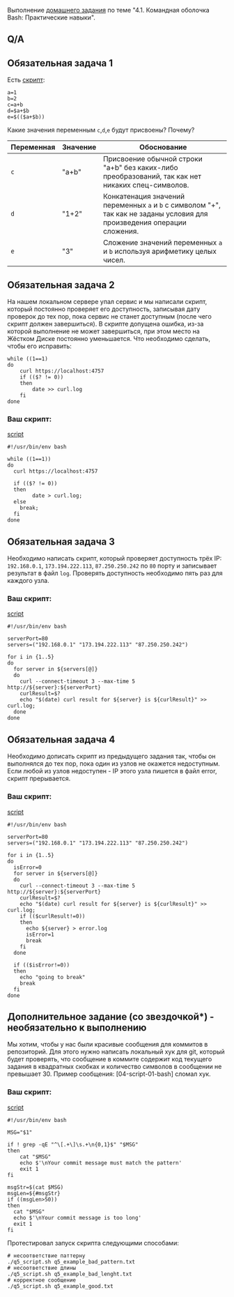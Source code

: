 Выполнение [домашнего задания](https://github.com/netology-code/sysadm-homeworks/blob/devsys10/04-script-01-bash/README.md) 
по теме "4.1. Командная оболочка Bash: Практические навыки".

## Q/A

## Обязательная задача 1

Есть [скрипт](./q1_script.sh):
```shell
a=1
b=2
c=a+b
d=$a+$b
e=$(($a+$b))
```

Какие значения переменным `c`,`d`,`e` будут присвоены? Почему?

| Переменная | Значение | Обоснование                                                                                                              |
|------------|----------|--------------------------------------------------------------------------------------------------------------------------|
| `c`        | "a+b"    | Присвоение обычной строки "a+b" без каких-либо преобразований, так как нет никаких спец-символов.                        |
| `d`        | "1+2"    | Конкатенация значений переменных `a` и `b` с символом "+", так как не заданы условия для произведения операции сложения. |
| `e`        | "3"      | Сложение значений переменных `a` и `b` используя арифметику целых чисел.                                                 |


## Обязательная задача 2
На нашем локальном сервере упал сервис и мы написали скрипт, который постоянно проверяет его доступность, записывая дату проверок до тех пор, пока сервис не станет доступным (после чего скрипт должен завершиться). В скрипте допущена ошибка, из-за которой выполнение не может завершиться, при этом место на Жёстком Диске постоянно уменьшается. Что необходимо сделать, чтобы его исправить:
```shell
while ((1==1)
do
	curl https://localhost:4757
	if (($? != 0))
	then
		date >> curl.log
	fi
done
```

### Ваш скрипт:

[script](./q2_script.sh)

```shell
#!/usr/bin/env bash

while ((1==1))
do
  curl https://localhost:4757

  if (($? != 0))
  then
		date > curl.log;
  else
    break;
  fi
done
```

## Обязательная задача 3
Необходимо написать скрипт, который проверяет доступность трёх IP: `192.168.0.1`, `173.194.222.113`, `87.250.250.242` по `80` порту и записывает результат в файл `log`. Проверять доступность необходимо пять раз для каждого узла.

### Ваш скрипт:

[script](./q3_script.sh)
```shell
#!/usr/bin/env bash

serverPort=80
servers=("192.168.0.1" "173.194.222.113" "87.250.250.242")

for i in {1..5}
do
  for server in ${servers[@]}
  do
    curl --connect-timeout 3 --max-time 5 http://${server}:${serverPort}
    curlResult=$?
    echo "$(date) curl result for ${server} is ${curlResult}" >> curl.log;
  done
done
```

## Обязательная задача 4
Необходимо дописать скрипт из предыдущего задания так, чтобы он выполнялся до тех пор, пока один из узлов не окажется недоступным. Если любой из узлов недоступен - IP этого узла пишется в файл error, скрипт прерывается.

### Ваш скрипт:

[script](./q4_script.sh)

```shell
#!/usr/bin/env bash

serverPort=80
servers=("192.168.0.1" "173.194.222.113" "87.250.250.242")

for i in {1..5}
do
  isError=0
  for server in ${servers[@]}
  do
    curl --connect-timeout 3 --max-time 5 http://${server}:${serverPort}
    curlResult=$?
    echo "$(date) curl result for ${server} is ${curlResult}" >> curl.log;
    if (($curlResult!=0))
    then
      echo ${server} > error.log
      isError=1
      break
    fi
  done

  if (($isError!=0))
  then
    echo "going to break"
    break
  fi
done
```

## Дополнительное задание (со звездочкой*) - необязательно к выполнению

Мы хотим, чтобы у нас были красивые сообщения для коммитов в репозиторий. Для этого нужно написать локальный хук для git, который будет проверять, 
что сообщение в коммите содержит код текущего задания в квадратных скобках и количество символов в сообщении не превышает 30. 
Пример сообщения: \[04-script-01-bash\] сломал хук.

### Ваш скрипт:

[script](./q5_script.sh)

```shell
#!/usr/bin/env bash

MSG="$1"

if ! grep -qE "^\[.+\]\s.+\n{0,1}$" "$MSG"
then
    cat "$MSG"
    echo $'\nYour commit message must match the pattern'
    exit 1
fi

msgStr=$(cat $MSG)
msgLen=${#msgStr}
if ((msgLen>50))
then
  cat "$MSG"
  echo $'\nYour commit message is too long'
  exit 1
fi
```

Протестировал запуск скрипта следующими способами:

```shell
# несоответствие паттерну
./q5_script.sh q5_example_bad_pattern.txt
# несоответствие длины
./q5_script.sh q5_example_bad_lenght.txt
# корректное сообщение
./q5_script.sh q5_example_good.txt
```